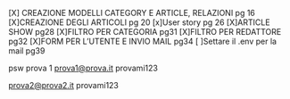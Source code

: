 [X] CREAZIONE MODELLI CATEGORY E ARTICLE, RELAZIONI pg 16
[X]CREAZIONE DEGLI ARTICOLI pg 20
[x]User story pg 26
[X]ARTICLE SHOW pg28
[X]FILTRO PER CATEGORIA pg31
[X]FILTRO PER REDATTORE pg32
[X]FORM PER L’UTENTE E INVIO MAIL pg34
[ ]Settare il .env per la mail pg39









psw prova 1 prova1@prova.it
provami123


prova2@prova2.it
provami123